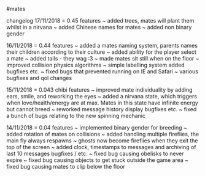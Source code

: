 #mates

changelog
17/11/2018 = 0.45
features
~ added trees, mates will plant them whilst in a nirvana
~ added Chinese names for mates
~ added non binary gender

16/11/2018 = 0.44
features
~ added a mates naming system, parents names their children according to their culture
~ added ability for the player select a mate
~ added tails - they wag :3
~ made mates sit still when on the floor
~ improved collision physics algorithms
~ simple labelling system added
bugfixes etc.
~ fixed bugs that prevented running on IE and Safari
~ various bugfixes and qol changes

15/11/2018 = 0.043 chibi
features
~ improved mate individuality by adding ears, smile, and reworking the eyes
~ added a nirvana state, which triggers when love/health/energy are at max. Mates in this state have infinite energy but cannot breed
~ reworked message history display
bugfixes etc.
~ fixed a bunch of bugs relating to the new spinning mechanic

14/11/2018 = 0.04
features
~ implemented binary gender for breeding
~ added rotation of mates on collisions
~ added handling multiple fireflies, the main fly always respawns
~ ghosts now become fireflies when they exit the top of the screen
~ added clock, timestamps to messages and archiving of last 10 messages
bugfixes / etc.
~ fixed bug causing obelisks to never expire
~ fixed bug causing objects to get stuck outside the game area
~ fixed bug causing mates to clip below the floor
